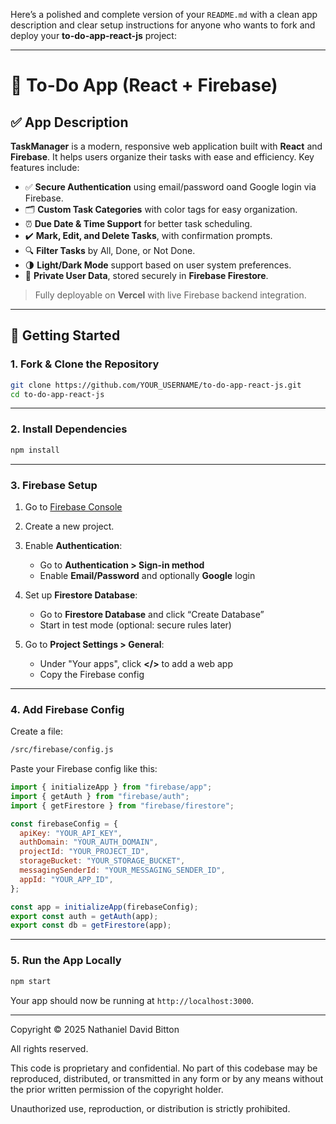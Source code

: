 Here’s a polished and complete version of your `README.md` with a clean app description and clear setup instructions for anyone who wants to fork and deploy your **to-do-app-react-js** project:

---

# 📝 To-Do App (React + Firebase)

## ✅ App Description

**TaskManager** is a modern, responsive web application built with **React** and **Firebase**. It helps users organize their tasks with ease and efficiency. Key features include:

* ✅ **Secure Authentication** using email/password oand Google login via Firebase.
* 🗂️ **Custom Task Categories** with color tags for easy organization.
* ⏰ **Due Date & Time Support** for better task scheduling.
* ✔️ **Mark, Edit, and Delete Tasks**, with confirmation prompts.
* 🔍 **Filter Tasks** by All, Done, or Not Done.
* 🌗 **Light/Dark Mode** support based on user system preferences.
* 🔐 **Private User Data**, stored securely in **Firebase Firestore**.

> Fully deployable on **Vercel** with live Firebase backend integration.

---

## 🚀 Getting Started

### 1. **Fork & Clone the Repository**

```bash
git clone https://github.com/YOUR_USERNAME/to-do-app-react-js.git
cd to-do-app-react-js
```

---

### 2. **Install Dependencies**

```bash
npm install
```

---

### 3. **Firebase Setup**

1. Go to [Firebase Console](https://console.firebase.google.com/)
2. Create a new project.
3. Enable **Authentication**:

   * Go to **Authentication > Sign-in method**
   * Enable **Email/Password** and optionally **Google** login
4. Set up **Firestore Database**:

   * Go to **Firestore Database** and click “Create Database”
   * Start in test mode (optional: secure rules later)
5. Go to **Project Settings > General**:

   * Under "Your apps", click **\</>** to add a web app
   * Copy the Firebase config

---

### 4. **Add Firebase Config**

Create a file:

```bash
/src/firebase/config.js
```

Paste your Firebase config like this:

```js
import { initializeApp } from "firebase/app";
import { getAuth } from "firebase/auth";
import { getFirestore } from "firebase/firestore";

const firebaseConfig = {
  apiKey: "YOUR_API_KEY",
  authDomain: "YOUR_AUTH_DOMAIN",
  projectId: "YOUR_PROJECT_ID",
  storageBucket: "YOUR_STORAGE_BUCKET",
  messagingSenderId: "YOUR_MESSAGING_SENDER_ID",
  appId: "YOUR_APP_ID",
};

const app = initializeApp(firebaseConfig);
export const auth = getAuth(app);
export const db = getFirestore(app);
```

---

### 5. **Run the App Locally**

```bash
npm start
```

Your app should now be running at `http://localhost:3000`.

---

Copyright © 2025 Nathaniel David Bitton

All rights reserved.

This code is proprietary and confidential. No part of this codebase may be reproduced, distributed, or transmitted in any form or by any means without the prior written permission of the copyright holder.

Unauthorized use, reproduction, or distribution is strictly prohibited.

